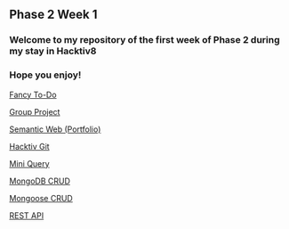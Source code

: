 ## Phase 2 Week 1

### Welcome to my repository of the first week of Phase 2 during my stay in Hacktiv8

### Hope you enjoy!



[Fancy To-Do](https://github.com/StrictlyRicky/Phase2-Week1/tree/master/Fancy%20Todo%20(Portfolio))

[Group Project](https://github.com/StrictlyRicky/Phase2-Week1/tree/master/Group%20Project)

[Semantic Web (Portfolio)](https://github.com/StrictlyRicky/Phase2-Week1/tree/master/Semantic%20Web%20(Portfolio))

[Hacktiv Git](https://github.com/StrictlyRicky/Phase2-Week1/tree/master/hacktivgit)

[Mini Query](https://github.com/StrictlyRicky/Phase2-Week1/tree/master/miniquery)

[MongoDB CRUD](https://github.com/StrictlyRicky/Phase2-Week1/tree/master/mongodb-crud)

[Mongoose CRUD](https://github.com/StrictlyRicky/Phase2-Week1/tree/master/mongoose-crud)

[REST API](https://github.com/StrictlyRicky/Phase2-Week1/tree/master/rest-api)


